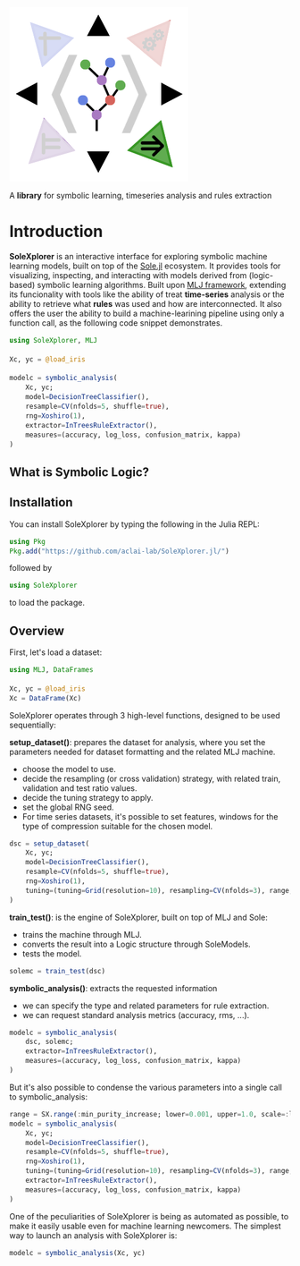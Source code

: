 ![header](https://raw.githubusercontent.com/aclai-lab/SoleXplorer.jl/refs/heads/main/logo.png)

A **library** for symbolic learning, timeseries analysis and rules extraction

# Introduction

**SoleXplorer** is an interactive interface for exploring symbolic machine learning models, built on top of the [Sole.jl](https://github.com/aclai-lab/Sole.jl) ecosystem. It provides tools for visualizing, inspecting, and interacting with models derived from (logic-based) symbolic learning algorithms.
Built upon [MLJ framework](https://juliaai.github.io/MLJ.jl/stable/), extending its funcionality with tools like the ability of treat **time-series** analysis or the ability to retrieve what **rules** was used and how are interconnected.
It also offers the user the ability to build a machine-learining pipeline using only a function call, as the following code snippet demonstrates.

```julia
using SoleXplorer, MLJ

Xc, yc = @load_iris

modelc = symbolic_analysis(
    Xc, yc;
    model=DecisionTreeClassifier(),
    resample=CV(nfolds=5, shuffle=true),
    rng=Xoshiro(1),
    extractor=InTreesRuleExtractor(),
    measures=(accuracy, log_loss, confusion_matrix, kappa)      
)
```

## What is Symbolic Logic?

## Installation

You can install SoleXplorer by typing the following in the Julia REPL:
```julia
using Pkg
Pkg.add("https://github.com/aclai-lab/SoleXplorer.jl/")
```

followed by 
```julia
using SoleXplorer
```
to load the package.

## Overview
First, let's load a dataset:
```julia
using MLJ, DataFrames

Xc, yc = @load_iris
Xc = DataFrame(Xc)
```

SoleXplorer operates through 3 high-level functions, designed to be used sequentially:

**setup_dataset()**: prepares the dataset for analysis, where you set the parameters needed for dataset formatting and the related MLJ machine.
- choose the model to use.
- decide the resampling (or cross validation) strategy, with related train, validation and test ratio values.
- decide the tuning strategy to apply.
- set the global RNG seed.
- For time series datasets, it's possible to set features, windows for the type of compression suitable for the chosen model.

```julia
dsc = setup_dataset(
    Xc, yc;
    model=DecisionTreeClassifier(),
    resample=CV(nfolds=5, shuffle=true),
    rng=Xoshiro(1),
    tuning=(tuning=Grid(resolution=10), resampling=CV(nfolds=3), range, measure=accuracy, repeats=2)    
)
```

**train_test()**: is the engine of SoleXplorer, built on top of MLJ and Sole:
- trains the machine through MLJ.
- converts the result into a Logic structure through SoleModels.
- tests the model.

```julia
solemc = train_test(dsc)
```

**symbolic_analysis()**: extracts the requested information
- we can specify the type and related parameters for rule extraction.
- we can request standard analysis metrics (accuracy, rms, ...).

```julia
modelc = symbolic_analysis(
    dsc, solemc;
    extractor=InTreesRuleExtractor(),
    measures=(accuracy, log_loss, confusion_matrix, kappa)
)
```

But it's also possible to condense the various parameters into a single call to symbolic_analysis:

```julia
range = SX.range(:min_purity_increase; lower=0.001, upper=1.0, scale=:log)
modelc = symbolic_analysis(
    Xc, yc;
    model=DecisionTreeClassifier(),
    resample=CV(nfolds=5, shuffle=true),
    rng=Xoshiro(1),
    tuning=(tuning=Grid(resolution=10), resampling=CV(nfolds=3), range, measure=accuracy, repeats=2),
    extractor=InTreesRuleExtractor(),
    measures=(accuracy, log_loss, confusion_matrix, kappa)      
)
```

One of the peculiarities of SoleXplorer is being as automated as possible, to make it easily usable even for machine learning newcomers.
The simplest way to launch an analysis with SoleXplorer is:

```julia
modelc = symbolic_analysis(Xc, yc)
```



<!-- To start out, let's discuss the high-level functionality provided by the package, which hopefully will help direct you to more specific documentation for your use-case:

  * [`CSV.File`](@ref): the most commonly used function for ingesting delimited data; will read an entire data input or vector of data inputs, detecting number of columns and rows, along with the type of data for each column. Returns a `CSV.File` object, which is like a lightweight table/DataFrame. Assuming `file` is a variable of a `CSV.File` object, individual columns can be accessed like `file.col1`, `file[:col1]`, or `file["col"]`. You can see parsed column names via `file.names`. A `CSV.File` can also be iterated, where a `CSV.Row` is produced on each iteration, which allows access to each value in the row via `row.col1`, `row[:col1]`, or `row[1]`. You can also index a `CSV.File` directly, like `file[1]` to return the entire `CSV.Row` at the provided index/row number. Multiple threads will be used while parsing the input data if the input is large enough, and full return column buffers to hold the parsed data will be allocated. `CSV.File` satisfies the [Tables.jl](https://github.com/JuliaData/Tables.jl) "source" interface, and so can be passed to valid sink functions like `DataFrame`, `SQLite.load!`, `Arrow.write`, etc. Supports a number of keyword arguments to control parsing, column type, and other file metadata options.
  * [`CSV.read`](@ref): a convenience function identical to `CSV.File`, but used when a `CSV.File` will be passed directly to a sink function, like a `DataFrame`. In some cases, sinks may make copies of incoming data for their own safety; by calling `CSV.read(file, DataFrame)`, no copies of the parsed `CSV.File` will be made, and the `DataFrame` will take direct ownership of the `CSV.File`'s columns, which is more efficient than doing `CSV.File(file) |> DataFrame` which will result in an extra copy of each column being made. Keyword arguments are identical to `CSV.File`. Any valid Tables.jl sink function/table type can be passed as the 2nd argument. Like `CSV.File`, a vector of data inputs can be passed as the 1st argument, which will result in a single "long" table of all the inputs vertically concatenated. Each input must have identical schemas (column names and types).
  * [`CSV.Rows`](@ref): an alternative approach for consuming delimited data, where the input is only consumed one row at a time, which allows "streaming" the data with a lower memory footprint than `CSV.File`. Supports many of the same options as `CSV.File`, except column type handling is a little different. By default, every column type will be essentially `Union{Missing, String}`, i.e. no automatic type detection is done, but column types can be provided manually. Multithreading is not used while parsing. After constructing a `CSV.Rows` object, rows can be "streamed" by iterating, where each iteration produces a `CSV.Row2` object, which operates similar to `CSV.File`'s `CSV.Row` type where individual row values can be accessed via `row.col1`, `row[:col1]`, or `row[1]`. If each row is processed individually, additional memory can be saved by passing `reusebuffer=true`, which means a single buffer will be allocated to hold the values of only the currently iterated row. `CSV.Rows` also supports the Tables.jl interface and can also be passed to valid sink functions.
  * [`CSV.Chunks`](@ref): similar to `CSV.File`, but allows passing a `ntasks::Integer` keyword argument which will cause the input file to be "chunked" up into `ntasks` number of chunks. After constructing a `CSV.Chunks` object, each iteration of the object will return a `CSV.File` of the next parsed chunk. Useful for processing extremely large files in "chunks". Because each iterated element is a valid Tables.jl "source", `CSV.Chunks` satisfies the `Tables.partitions` interface, so sinks that can process input partitions can operate by passing `CSV.Chunks` as the "source".
  * [`CSV.write`](@ref): A valid Tables.jl "sink" function for writing any valid input table out in a delimited text format. Supports many options for controlling the output like delimiter, quote characters, etc. Writes data to an internal buffer, which is flushed out when full, buffer size is configurable. Also supports writing out partitioned inputs as separate output files, one file per input partition. To write out a `DataFrame`, for example, it's simply `CSV.write("data.csv", df)`, or to write out a matrix, it's `using Tables; CSV.write("data.csv", Tables.table(mat))`
  * [`CSV.RowWriter`](@ref): An alternative way to produce csv output; takes any valid Tables.jl input, and on each iteration, produces a single csv-formatted string from the input table's row.

That's quite a bit! Let's boil down a TL;DR:
  * Just want to read a delimited file or collection of files and do basic stuff with data? Use [`CSV.File(file)`](@ref CSV.File) or [`CSV.read(file, DataFrame)`](@ref CSV.read)
  * Don't need the data as a whole or want to stream through a large file row-by-row? Use [`CSV.Rows`](@ref).
  * Want to process a large file in "batches"/chunks? Use [`CSV.Chunks`](@ref).
  * Need to produce a csv? Use [`CSV.write`](@ref).
  * Want to iterate an input table and produce a single csv string per row? [`CSV.RowWriter`](@ref).

For the rest of the manual, we're going to have two big sections, *[Reading](@ref)* and *[Writing](@ref)* where we'll walk through the various options to `CSV.File`/`CSV.read`/`CSV.Rows`/`CSV.Chunks` and `CSV.write`/`CSV.RowWriter`.

```@contents
Pages = ["reading.md", "writing.md", "examples.md"]
``` -->